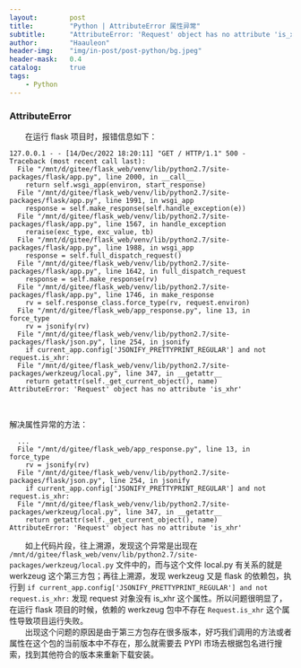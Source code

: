 ```yaml
---
layout:        post
title:         "Python | AttributeError 属性异常"
subtitle:      "AttributeError: 'Request' object has no attribute 'is_xhr'"
author:        "Haauleon"
header-img:    "img/in-post/post-python/bg.jpeg"
header-mask:   0.4
catalog:       true
tags:
    - Python
---
```



### AttributeError
&emsp;&emsp;在运行 flask 项目时，报错信息如下：      
```
127.0.0.1 - - [14/Dec/2022 18:20:11] "GET / HTTP/1.1" 500 -
Traceback (most recent call last):
  File "/mnt/d/gitee/flask_web/venv/lib/python2.7/site-packages/flask/app.py", line 2000, in __call__
    return self.wsgi_app(environ, start_response)
  File "/mnt/d/gitee/flask_web/venv/lib/python2.7/site-packages/flask/app.py", line 1991, in wsgi_app
    response = self.make_response(self.handle_exception(e))
  File "/mnt/d/gitee/flask_web/venv/lib/python2.7/site-packages/flask/app.py", line 1567, in handle_exception
    reraise(exc_type, exc_value, tb)
  File "/mnt/d/gitee/flask_web/venv/lib/python2.7/site-packages/flask/app.py", line 1988, in wsgi_app
    response = self.full_dispatch_request()
  File "/mnt/d/gitee/flask_web/venv/lib/python2.7/site-packages/flask/app.py", line 1642, in full_dispatch_request
    response = self.make_response(rv)
  File "/mnt/d/gitee/flask_web/venv/lib/python2.7/site-packages/flask/app.py", line 1746, in make_response
    rv = self.response_class.force_type(rv, request.environ)
  File "/mnt/d/gitee/flask_web/app_response.py", line 13, in force_type
    rv = jsonify(rv)
  File "/mnt/d/gitee/flask_web/venv/lib/python2.7/site-packages/flask/json.py", line 254, in jsonify
    if current_app.config['JSONIFY_PRETTYPRINT_REGULAR'] and not request.is_xhr:
  File "/mnt/d/gitee/flask_web/venv/lib/python2.7/site-packages/werkzeug/local.py", line 347, in __getattr__
    return getattr(self._get_current_object(), name)
AttributeError: 'Request' object has no attribute 'is_xhr'
```

<br>

解决属性异常的方法：    
```
  ...
  File "/mnt/d/gitee/flask_web/app_response.py", line 13, in force_type
    rv = jsonify(rv)
  File "/mnt/d/gitee/flask_web/venv/lib/python2.7/site-packages/flask/json.py", line 254, in jsonify
    if current_app.config['JSONIFY_PRETTYPRINT_REGULAR'] and not request.is_xhr:
  File "/mnt/d/gitee/flask_web/venv/lib/python2.7/site-packages/werkzeug/local.py", line 347, in __getattr__
    return getattr(self._get_current_object(), name)
AttributeError: 'Request' object has no attribute 'is_xhr'
```
&emsp;&emsp;如上代码片段，往上溯源，发现这个异常是出现在 `/mnt/d/gitee/flask_web/venv/lib/python2.7/site-packages/werkzeug/local.py` 文件中的，而与这个文件 local.py 有关系的就是 werkzeug 这个第三方包；再往上溯源，发现 werkzeug 又是 flask 的依赖包，执行到 `if current_app.config['JSONIFY_PRETTYPRINT_REGULAR'] and not request.is_xhr:` 发现 request 对象没有 is_xhr 这个属性。所以问题很明显了，在运行 flask 项目的时候，依赖的 werkzeug 包中不存在 `Request.is_xhr` 这个属性导致项目运行失败。                
&emsp;&emsp;出现这个问题的原因是由于第三方包存在很多版本，好巧我们调用的方法或者属性在这个包的当前版本中不存在，那么就需要去 PYPI 市场去根据包名进行搜索，找到其他符合的版本来重新下载安装。      

